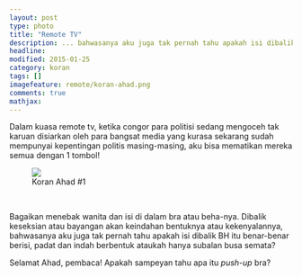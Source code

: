```yaml
---
layout: post
type: photo
title: "Remote TV"
description: ... bahwasanya aku juga tak pernah tahu apakah isi dibalik BH itu benar-benar berisi, padat dan indah berbentuk ataukah hanya subalan busa semata ...
headline: 
modified: 2015-01-25
category: koran
tags: []
imagefeature: remote/koran-ahad.png
comments: true
mathjax: 
---
```


Dalam kuasa remote tv, ketika congor para politisi sedang mengoceh tak karuan disiarkan oleh para bangsat media yang kurasa sekarang sudah mempunyai kepentingan politis masing-masing, aku bisa mematikan mereka semua dengan 1 tombol!

<figure>
	<a href="{{ site.url }}/images/remote/koran-ahad.png"><img src="{{ site.url }}/images/remote/koran-ahad.png"></a>
	<figcaption>Koran Ahad #1</figcaption>
</figure>
<br />

Bagaikan menebak wanita dan isi di dalam bra atau beha-nya. Dibalik keseksian atau bayangan akan keindahan bentuknya atau kekenyalannya, bahwasanya aku juga tak pernah tahu apakah isi dibalik BH itu benar-benar berisi, padat dan indah berbentuk ataukah hanya subalan busa semata?

Selamat Ahad, pembaca! Apakah sampeyan tahu apa itu *push-up* bra?